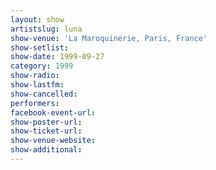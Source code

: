 ```yaml
---
layout: show
artistslug: luna
show-venue: 'La Maroquinerie, Paris, France'
show-setlist: 
show-date: 1999-09-27
category: 1999
show-radio: 
show-lastfm: 
show-cancelled: 
performers: 
facebook-event-url: 
show-poster-url: 
show-ticket-url: 
show-venue-website: 
show-additional: 
---
```


